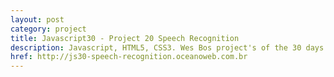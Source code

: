 ```yaml
---
layout: post
category: project
title: Javascript30 - Project 20 Speech Recognition
description: Javascript, HTML5, CSS3. Wes Bos project's of the 30 days with Javascript Vanilla.
href: http://js30-speech-recognition.oceanoweb.com.br
---
```

